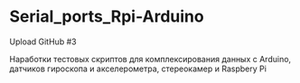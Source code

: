# Serial_ports_Rpi-Arduino
Upload GitHub #3

Наработки тестовых скриптов для комплексирования данных с Arduino, датчиков гироскопа и акселерометра, стереокамер и Raspbery Pi
